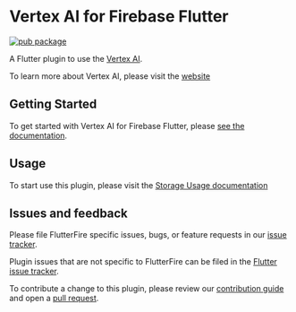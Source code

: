 # Vertex AI for Firebase Flutter
[![pub package](https://img.shields.io/pub/v/firebase_vertexai.svg)](https://pub.dev/packages/firebase_vertexai)

A Flutter plugin to use the [Vertex AI](https://firebase.google.com/docs/vertex-ai/).

To learn more about Vertex AI, please visit the [website](https://cloud.google.com/vertex-ai)

## Getting Started

To get started with Vertex AI for Firebase Flutter, please [see the documentation](https://firebase.google.com/docs/vertex-ai/get-started?platform=flutter).

## Usage

To start use this plugin, please visit the [Storage Usage documentation](https://firebase.google.com/docs/vertex-ai/text-gen-from-text?platform=flutter)

## Issues and feedback

Please file FlutterFire specific issues, bugs, or feature requests in our [issue tracker](https://github.com/firebase/flutterfire/issues/new).

Plugin issues that are not specific to FlutterFire can be filed in the [Flutter issue tracker](https://github.com/flutter/flutter/issues/new).

To contribute a change to this plugin,
please review our [contribution guide](https://github.com/firebase/flutterfire/blob/master/CONTRIBUTING.md)
and open a [pull request](https://github.com/firebase/flutterfire/pulls).
